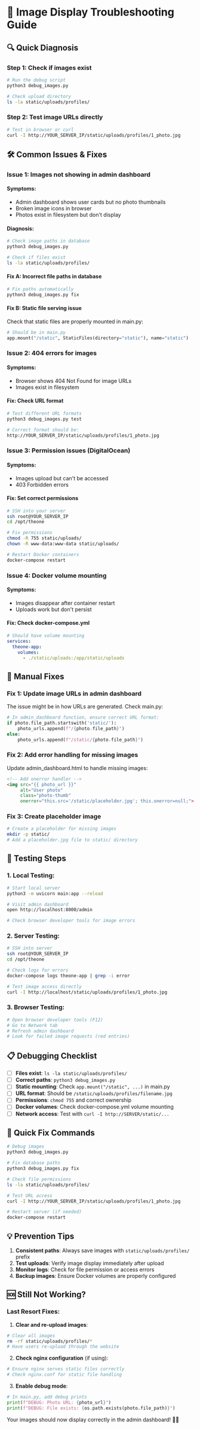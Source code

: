 # 📸 Image Display Troubleshooting Guide

## 🔍 **Quick Diagnosis**

### **Step 1: Check if images exist**
```bash
# Run the debug script
python3 debug_images.py

# Check upload directory
ls -la static/uploads/profiles/
```

### **Step 2: Test image URLs directly**
```bash
# Test in browser or curl
curl -I http://YOUR_SERVER_IP/static/uploads/profiles/1_photo.jpg
```

## 🛠️ **Common Issues & Fixes**

### **Issue 1: Images not showing in admin dashboard**

#### **Symptoms:**
- Admin dashboard shows user cards but no photo thumbnails
- Broken image icons in browser
- Photos exist in filesystem but don't display

#### **Diagnosis:**
```bash
# Check image paths in database
python3 debug_images.py

# Check if files exist
ls -la static/uploads/profiles/
```

#### **Fix A: Incorrect file paths in database**
```bash
# Fix paths automatically
python3 debug_images.py fix
```

#### **Fix B: Static file serving issue**
Check that static files are properly mounted in main.py:
```python
# Should be in main.py
app.mount("/static", StaticFiles(directory="static"), name="static")
```

### **Issue 2: 404 errors for images**

#### **Symptoms:**
- Browser shows 404 Not Found for image URLs
- Images exist in filesystem

#### **Fix: Check URL format**
```bash
# Test different URL formats
python3 debug_images.py test

# Correct format should be:
http://YOUR_SERVER_IP/static/uploads/profiles/1_photo.jpg
```

### **Issue 3: Permission issues (DigitalOcean)**

#### **Symptoms:**
- Images upload but can't be accessed
- 403 Forbidden errors

#### **Fix: Set correct permissions**
```bash
# SSH into your server
ssh root@YOUR_SERVER_IP
cd /opt/theone

# Fix permissions
chmod -R 755 static/uploads/
chown -R www-data:www-data static/uploads/

# Restart Docker containers
docker-compose restart
```

### **Issue 4: Docker volume mounting**

#### **Symptoms:**
- Images disappear after container restart
- Uploads work but don't persist

#### **Fix: Check docker-compose.yml**
```yaml
# Should have volume mounting
services:
  theone-app:
    volumes:
      - ./static/uploads:/app/static/uploads
```

## 🔧 **Manual Fixes**

### **Fix 1: Update image URLs in admin dashboard**

The issue might be in how URLs are generated. Check main.py:

```python
# In admin_dashboard function, ensure correct URL format:
if photo.file_path.startswith('static/'):
    photo_urls.append(f"/{photo.file_path}")
else:
    photo_urls.append(f"/static/{photo.file_path}")
```

### **Fix 2: Add error handling for missing images**

Update admin_dashboard.html to handle missing images:

```html
<!-- Add onerror handler -->
<img src="{{ photo_url }}" 
     alt="User photo" 
     class="photo-thumb"
     onerror="this.src='/static/placeholder.jpg'; this.onerror=null;">
```

### **Fix 3: Create placeholder image**

```bash
# Create a placeholder for missing images
mkdir -p static/
# Add a placeholder.jpg file to static/ directory
```

## 🧪 **Testing Steps**

### **1. Local Testing:**
```bash
# Start local server
python3 -m uvicorn main:app --reload

# Visit admin dashboard
open http://localhost:8000/admin

# Check browser developer tools for image errors
```

### **2. Server Testing:**
```bash
# SSH into server
ssh root@YOUR_SERVER_IP
cd /opt/theone

# Check logs for errors
docker-compose logs theone-app | grep -i error

# Test image access directly
curl -I http://localhost/static/uploads/profiles/1_photo.jpg
```

### **3. Browser Testing:**
```bash
# Open browser developer tools (F12)
# Go to Network tab
# Refresh admin dashboard
# Look for failed image requests (red entries)
```

## 📋 **Debugging Checklist**

- [ ] **Files exist**: `ls -la static/uploads/profiles/`
- [ ] **Correct paths**: `python3 debug_images.py`
- [ ] **Static mounting**: Check `app.mount("/static", ...)` in main.py
- [ ] **URL format**: Should be `/static/uploads/profiles/filename.jpg`
- [ ] **Permissions**: `chmod 755` and correct ownership
- [ ] **Docker volumes**: Check docker-compose.yml volume mounting
- [ ] **Network access**: Test with `curl -I http://SERVER/static/...`

## 🚀 **Quick Fix Commands**

```bash
# Debug images
python3 debug_images.py

# Fix database paths
python3 debug_images.py fix

# Check file permissions
ls -la static/uploads/profiles/

# Test URL access
curl -I http://YOUR_SERVER_IP/static/uploads/profiles/1_photo.jpg

# Restart server (if needed)
docker-compose restart
```

## 💡 **Prevention Tips**

1. **Consistent paths**: Always save images with `static/uploads/profiles/` prefix
2. **Test uploads**: Verify image display immediately after upload
3. **Monitor logs**: Check for file permission or access errors
4. **Backup images**: Ensure Docker volumes are properly configured

## 🆘 **Still Not Working?**

### **Last Resort Fixes:**

1. **Clear and re-upload images**:
```bash
# Clear all images
rm -rf static/uploads/profiles/*
# Have users re-upload through the website
```

2. **Check nginx configuration** (if using):
```bash
# Ensure nginx serves static files correctly
# Check nginx.conf for static file handling
```

3. **Enable debug mode**:
```python
# In main.py, add debug prints
print(f"DEBUG: Photo URL: {photo_url}")
print(f"DEBUG: File exists: {os.path.exists(photo.file_path)}")
```

Your images should now display correctly in the admin dashboard! 📸✨
